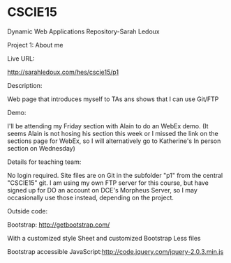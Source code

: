 CSCIE15
=======

Dynamic Web Applications Repository-Sarah Ledoux

Project 1: About me

Live URL:

http://sarahledoux.com/hes/cscie15/p1

Description:

Web page that introduces myself to TAs ans shows that I can use Git/FTP

Demo:

I'll be attending my Friday section with Alain to do an WebEx demo. (It seems Alain is not hosing his section this week or I missed the link on the sections page for WebEx, so I will alternatively go to Katherine's In person section on Wednesday)

Details for teaching team:

No login required.
Site files are on Git in the subfolder "p1" from the central "CSCIE15" git.
I am using my own FTP server for this course, but have signed up for DO an account on DCE's Morpheus Server, so I may occasionally use those instead, depending on the project.

Outside code:

Bootstrap: http://getbootstrap.com/

With a customized style Sheet and customized Bootstrap Less files

Bootstrap accessible JavaScript:http://code.jquery.com/jquery-2.0.3.min.js